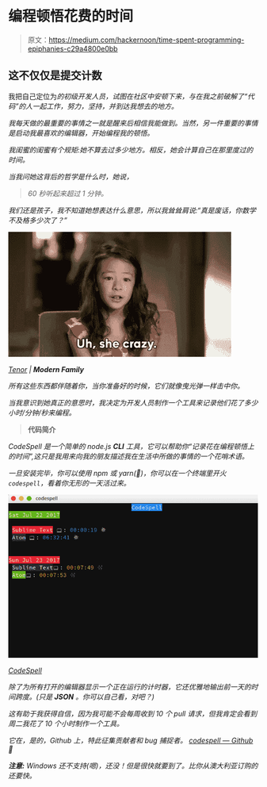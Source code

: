 # 编程顿悟花费的时间

> 原文：<https://medium.com/hackernoon/time-spent-programming-epiphanies-c29a4800e0bb>

## 这不仅仅是提交计数

我把自己定位为*的初级开发人员，试图在社区中安顿下来，与在我之前破解了“代码”的人一起工作，努力，坚持，并到达我想去的地方。*

*我每天做的最重要的事情之一就是醒来后相信我能做到。当然，另一件重要的事情是启动我最喜欢的编辑器，开始编程我的顿悟。*

*我闺蜜的闺蜜有个规矩:她不算去过多少地方。相反，她会计算自己在那里度过的时间。*

*当我问她这背后的哲学是什么时，她说，*

> *60 秒听起来超过 1 分钟。*

*我们还是孩子，我不知道她想表达什么意思，所以我耸耸肩说:“真是废话，你数学不及格多少次了？”*

*![](img/858e141ed7582588ccd81116a0e40c75.png)*

*[Tenor](http://Tenor.com) | ***Modern Family****

*所有这些东西都伴随着你，当你准备好的时候，它们就像曳光弹一样击中你。*

*当我意识到她真正的意思时，我决定为开发人员制作一个工具来记录他们花了多少小时/分钟/秒来编程。*

> ****代码简介****

*CodeSpell 是一个简单的 node.js **CLI** 工具，它可以帮助你“记录花在编程顿悟上的时间”,这只是我用来向我的朋友描述我在生活中所做的事情的一个花哨术语。*

*一旦安装完毕，你可以使用 npm 或 yarn(🎉)，你可以在一个终端里开火`codespell`，看着你无形的一天活过来。*

*![](img/d683550e22c9e8b97848e92636e94e52.png)*

*[CodeSpell](https://github.com/abhisheksoni27/codespell)*

*除了为所有打开的编辑器显示一个正在运行的计时器，它还优雅地输出前一天的时间跨度。(只是 **JSON** 。你可以自己看，对吧？)*

*这有助于我获得自信，因为我可能不会每周收到 10 个 pull 请求，但我肯定会看到周二我花了 10 个小时制作一个工具。*

*它在，是的，Github 上，特此征集贡献者和 bug 捕捉者。 [codespell — Github](https://github.com/abhisheksoni27/codespell) 🎉*

****注意:*** Windows 还不支持(*嗯*)，还没！但是很快就要到了。比你从澳大利亚订购的还要快。*